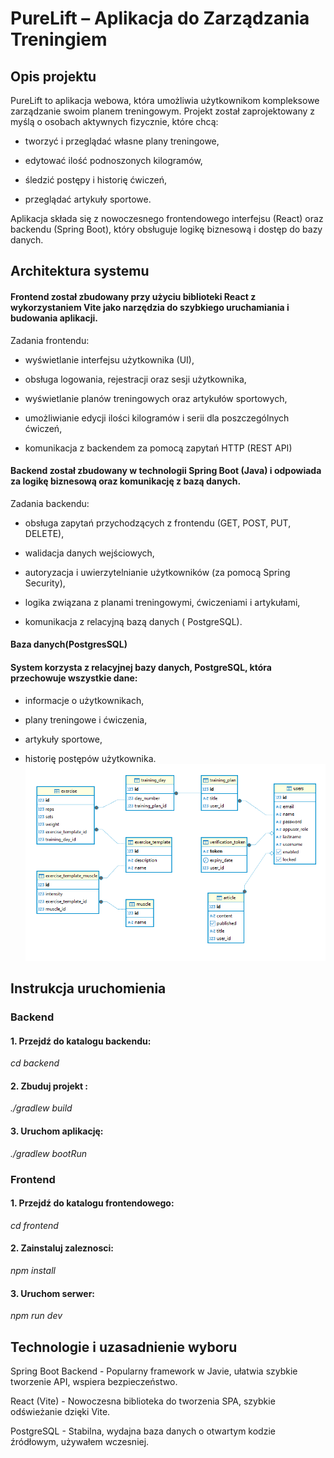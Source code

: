 # PureLift – Aplikacja do Zarządzania Treningiem

## Opis projektu

PureLift to aplikacja webowa, która umożliwia użytkownikom kompleksowe zarządzanie swoim planem treningowym. Projekt został zaprojektowany z myślą o osobach aktywnych fizycznie, które chcą:

- tworzyć i przeglądać własne plany treningowe,

- edytować ilość podnoszonych kilogramów,

- śledzić postępy i historię ćwiczeń,

- przeglądać artykuły sportowe.

Aplikacja składa się z nowoczesnego frontendowego interfejsu (React) oraz backendu (Spring Boot), który obsługuje logikę biznesową i dostęp do bazy danych.

## Architektura systemu


#### Frontend został zbudowany przy użyciu biblioteki React z wykorzystaniem Vite jako narzędzia do szybkiego uruchamiania i budowania aplikacji.

Zadania frontendu:

- wyświetlanie interfejsu użytkownika (UI),

- obsługa logowania, rejestracji oraz sesji użytkownika,

- wyświetlanie planów treningowych oraz artykułów sportowych,

- umożliwianie edycji ilości kilogramów i serii dla poszczególnych ćwiczeń,

- komunikacja z backendem za pomocą zapytań HTTP (REST API)

#### Backend został zbudowany w technologii Spring Boot (Java) i odpowiada za logikę biznesową oraz komunikację z bazą danych.

Zadania backendu:

- obsługa zapytań przychodzących z frontendu (GET, POST, PUT, DELETE),

- walidacja danych wejściowych,

- autoryzacja i uwierzytelnianie użytkowników (za pomocą Spring Security),

- logika związana z planami treningowymi, ćwiczeniami i artykułami,


- komunikacja z relacyjną bazą danych ( PostgreSQL).

#### Baza danych(PostgresSQL)

#### System korzysta z relacyjnej bazy danych, PostgreSQL, która przechowuje wszystkie dane:

- informacje o użytkownikach,

- plany treningowe i ćwiczenia,

- artykuły sportowe,

- historię postępów użytkownika.
![img.png](img.png)

## Instrukcja uruchomienia

### Backend

#### 1. Przejdź do katalogu backendu:

_cd backend_

#### 2. Zbuduj projekt :

_./gradlew build_

#### 3. Uruchom aplikację:

_./gradlew bootRun_

### Frontend

#### 1. Przejdź do katalogu  frontendowego:

_cd frontend_

#### 2. Zainstaluj zaleznosci:

_npm install_

#### 3. Uruchom serwer:

_npm run dev_



## Technologie i uzasadnienie wyboru

Spring Boot	Backend - Popularny framework w Javie, ułatwia szybkie tworzenie API, wspiera bezpieczeństwo.

React (Vite) - Nowoczesna biblioteka do tworzenia SPA, szybkie odświeżanie dzięki Vite.

PostgreSQL - Stabilna, wydajna baza danych o otwartym kodzie źródłowym, używałem wczesniej.